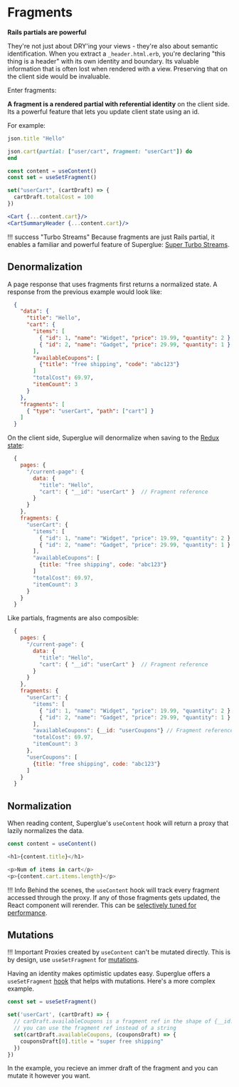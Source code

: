 # Fragments

__Rails partials are powerful__

They're not just about DRY'ing your views - they're also about semantic
identification. When you extract a `_header.html.erb`, you're declaring "this
thing is a header" with its own identity and boundary. Its valuable information
that is often lost when rendered with a view. Preserving that on the client side
would be invaluable.

Enter fragments:

__A fragment is a rendered partial with referential identity__ on the client side.
Its a powerful feature that lets you update client state using an id.

For example:

```ruby
json.title "Hello"

json.cart(partial: ["user/cart", fragment: "userCart"]) do
end
```

```jsx
const content = useContent()
const set = useSetFragment()

set("userCart", (cartDraft) => {
  cartDraft.totalCost = 100
})

<Cart {...content.cart}/>
<CartSummaryHeader {...content.cart}/>
```

!!! success "Turbo Streams"
    Because fragments are just Rails partial, it enables a familiar and powerful
    feature of Superglue: [Super Turbo Streams](./super-turbo-streams.md).

## Denormalization

A page response that uses fragments first returns a normalized state. A response
from the previous example would look like:

```json
  {
    "data": {
      "title": "Hello",
      "cart": {
        "items": [
          { "id": 1, "name": "Widget", "price": 19.99, "quantity": 2 },
          { "id": 2, "name": "Gadget", "price": 29.99, "quantity": 1 }
        ],
        "availableCoupons": [
          {"title": "free shipping", "code": "abc123"}
        ]
        "totalCost": 69.97,
        "itemCount": 3
      }
    },
    "fragments": [
      { "type": "userCart", "path": ["cart"] }
    ]
  }
```

On the client side, Superglue will denormalize when saving to the [Redux state](./redux-state-shape.md#fragments):

```js
  {
    pages: {
      "/current-page": {
        data: {
          "title": "Hello",
          "cart": { "__id": "userCart" }  // Fragment reference
        }
      }
    },
    fragments: {
      "userCart": {
        "items": [
          { "id": 1, "name": "Widget", "price": 19.99, "quantity": 2 },
          { "id": 2, "name": "Gadget", "price": 29.99, "quantity": 1 }
        ],
        "availableCoupons": [
          {title: "free shipping", code: "abc123"}
        ]
        "totalCost": 69.97,
        "itemCount": 3
      }
    }
  }
```

Like partials, fragments are also composible:

```js
  {
    pages: {
      "/current-page": {
        data: {
          "title": "Hello",
          "cart": { "__id": "userCart" }  // Fragment reference
        }
      }
    },
    fragments: {
      "userCart": {
        "items": [
          { "id": 1, "name": "Widget", "price": 19.99, "quantity": 2 },
          { "id": 2, "name": "Gadget", "price": 29.99, "quantity": 1 }
        ],
        "availableCoupons": {__id: "userCoupons"} // Fragment reference
        "totalCost": 69.97,
        "itemCount": 3
      },
      "userCoupons": [
        {title: "free shipping", code: "abc123"}
      ]
    }
  }
```

## Normalization

When reading content, Superglue's `useContent` hook will return a proxy that lazily normalizes the data.

```js
const content = useContent()

<h1>{content.title}</h1>

<p>Num of items in cart</p>
<p>{content.cart.items.length}</p>
```

!!! Info
    Behind the scenes, the `useContent` hook will track every fragment accessed through the proxy. If any of those fragments gets updated, the React component will rerender. This can be [selectively tuned for performance](./performance.md#frontend).


## Mutations

!!! Important
    Proxies created by `useContent` can't be mutated directly. This is by design, use `useSetFragment` for [mutations](./client-updates.md#usesetfragment-hook).

Having an identity makes optimistic updates easy. Superglue offers a `useSetFragment` [hook](./client-updates.md#usesetfragment-hook) that helps with mutations. Here's a more complex example.

```js
const set = useSetFragment()

set('userCart', (cartDraft) => {
  // carDraft.availableCoupons is a fragment ref in the shape of {__id: 'availableCoupons'}
  // you can use the fragment ref instead of a string
  set(cartDraft.availableCoupons, (couponsDraft) => {
    couponsDraft[0].title = "super free shipping"
  })
})
```

In the example, you recieve an immer draft of the fragment and you can mutate it however you want.